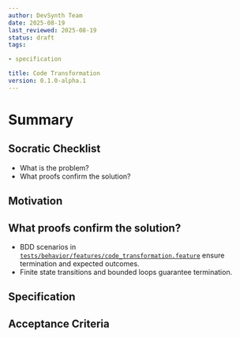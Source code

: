 ```yaml
---
author: DevSynth Team
date: 2025-08-19
last_reviewed: 2025-08-19
status: draft
tags:

- specification

title: Code Transformation
version: 0.1.0-alpha.1
---
```


<!--
Required metadata fields:
- author: document author
- date: creation date
- last_reviewed: last review date
- status: draft | review | published
- tags: search keywords
- title: short descriptive name
- version: specification version
-->

# Summary

## Socratic Checklist
- What is the problem?
- What proofs confirm the solution?

## Motivation

## What proofs confirm the solution?
- BDD scenarios in [`tests/behavior/features/code_transformation.feature`](../../tests/behavior/features/code_transformation.feature) ensure termination and expected outcomes.
- Finite state transitions and bounded loops guarantee termination.


## Specification

## Acceptance Criteria
